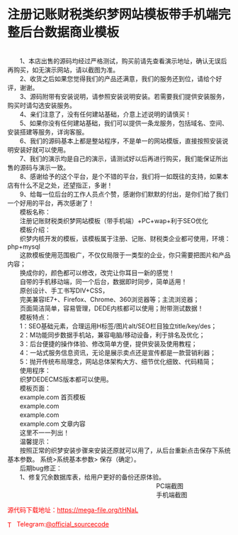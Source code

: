 # 注册记账财税类织梦网站模板带手机端完整后台数据商业模板

<br>　　1、本店出售的源码均经过严格测试，购买前请先查看演示地址，确认无误后再购买，如无演示网站，请以截图为准。<br>　　2、收货之后如果您觉得我们的产品还满意，我们的服务还到位，请给个好评，谢谢。<br>　　3、源码附带有安装说明，请参照安装说明安装。若需要我们提供安装服务，购买时请勾选安装服务。<br>　　4、亲们注意了，没有任何建站基础，介意上述说明的请慎买！<br>　　5、如果你没有任何建站基础，我们可以提供一条龙服务，包括域名、空间、安装搭建等服务，详询客服。<br>　　6、我们的源码基本上都是整站程序，不是单一的网站模版，直接按照安装说明安装好就可以使用。<br>　　7、我们的演示均是自己的演示，请测试好以后再进行购买，我们能保证所出售的源码与演示一致。<br>　　8、感谢给予的这个平台，是个不错的平台，我们将一如既往的支持，如果本店有什么不足之处，还望指正，多谢！<br>　　9、给每一位后台的工作人员点个赞，感谢你们默默的付出，是你们给了我们一个好用的平台，再次感谢了！<br>　　模板名称：<br>　　注册记账财税类织梦网站模板（带手机端）+PC+wap+利于SEO优化<br>　　模板介绍：<br>　　织梦内核开发的模板，该模板属于注册、记账、财税类企业都可使用，环境：php+mysql<br>　　这款模板使用范围极广，不仅仅局限于一类型的企业，你只需要把图片和产品内容；<br>　　换成你的，颜色都可以修改，改完让你耳目一新的感觉！<br>　　自带的手机移动端，同一个后台，数据即时同步，简单适用！<br>　　原创设计、手工书写DIV+CSS，<br>　　完美兼容IE7+、Firefox、Chrome、360浏览器等；主流浏览器；<br>　　页面简洁简单，容易管理，DEDE内核都可以使用；附带测试数据！<br>　　模板特点：<br>　　1：SEO基础元素，合理运用H标签/图片alt/SEO栏目独立title/key/des；<br>　　2：M功能同步数据手机站，兼容电脑/移动设备，利于排名及优化；<br>　　3：后台便捷的操作体验、修改简单方便，提供安装及使用教程；<br>　　4：一站式服务信息资讯，无论是展示卖点还是宣传都是一款营销利器；<br>　　5：抛开传统布局理念，网站总体架构大方、细节优化细致、代码精简；<br>　　使用程序：<br>　　织梦DEDECMS版本都可以使用。<br>　　模板页面：<br>　　example.com 首页模板<br>　　example.com<br>　　example.com <br>　　example.com 文章内容<br>　　这里不一一列出！<br>　　温馨提示：<br>　　按照正常的织梦安装步骤来安装还原就可以用了，从后台重新点击保存下系统基本参数。 系统>系统基本参数> 保存（确定）。<br>　　后期bug修正：<br>　　1、修复冗余数据库表，给用户更好的备份还原体验。<br>　　　　　　　　　　　　　　　　　　　　　　　　PC端截图<br>　　　　　　　　　　　　　　　　　　　　　　　　手机端截图<br>


<p style="color: red;">源代码下载地址：<a href="https://mega-file.org/tHNaL" style="color: red;">https://mega-file.org/tHNaL</a></p><p style="color: red;"><img src="https://cdn-icons-png.flaticon.com/512/2111/2111646.png" alt="Telegram Icon" style="width: 16px; vertical-align: middle; margin-right: 5px;">Telegram:<a href="https://t.me/official_sourcecode" style="color: red;">@official_sourcecode</a></p>